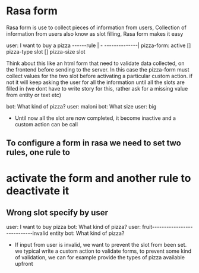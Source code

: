 # Rasa form
Rasa form is use to collect pieces of information from users, 
Collection of information from users also know as slot filling, Rasa form makes it easy

user: I want to buy a pizza ------rule
                                     |
                          -          --------------|
                                                pizza-form: active 
                                                [] pizza-type slot
                                                [] pizza-size slot

Think about this like an html form that need to validate data collected, on the frontend before sending to the server.
In this case the pizza-form must collect values for the two slot before activating a particular custom action. if not it will keep asking the user for all the information until all the slots are filled in (we dont have to write story for this, rather ask for a missing value from entity or text etc)

bot: What kind of pizza?
user: maloni
bot: What size
user: big

- Until now all the slot are now completed, it become inactive and a custom action can be call


## To configure a form in rasa we need to set two rules, one rule to
# activate the form and another rule to deactivate it 

## Wrong slot specify by user
user: I want to buy pizza
bot: What kind of pizza?
user: fruit----------------------------invalid entity
bot: What kind of pizza?
- If input from user is invalid, we want to prevent the slot from been set. we typical write a custom action to validate forms, to prevent some kind of validation, we can for example provide the types of pizza available upfront
